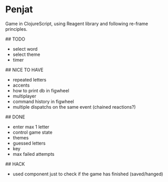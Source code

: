 # Penjat
Game in ClojureScript, using Reagent library and following re-frame principles.


## TODO
- select word
- select theme
- timer


## NICE TO HAVE
- repeated letters
- accents
- how to print db in figwheel
- multiplayer
- command history in figwheel
- multiple dispatchs on the same event (chained reactions?)


## DONE
- enter max 1 letter
- control game state
- themes
- guessed letters
- key
- max failed attempts

## HACK
- used component just to check if the game has finished (saved/hanged)